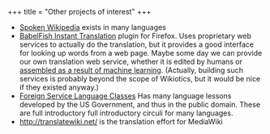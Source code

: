 +++
title = "Other projects of interest"
+++

  - [Spoken
    Wikipedia](http://en.wikipedia.org/wiki/Wikipedia:WikiProject_Spoken_Wikipedia)
    exists in many languages
  - [BabelFish Instant
    Translation](https://addons.mozilla.org/en-US/firefox/addon/7004)
    plugin for Firefox. Uses proprietary web services to actually do the
    translation, but it provides a good interface for looking up words
    from a web page. Maybe some day we can provide our own translation
    web service, whether it is edited by humans or [assembled as a
    result of machine
    learning](http://michaelnielsen.org/blog/implementing-statistical-machine-translation-using-mapreduce/).
    (Actually, building such services is probably beyond the scope of
    Wikiotics, but it would be nice if they existed anyway.)
  - [Foreign Service Language
    Classes](http://fsi-language-courses.org/Content.php) Has many
    language lessons developed by the US Government, and thus in the
    public domain. These are full introductory full introductory circuli
    for many languages.
  - <http://translatewiki.net/> is the translation effort for MediaWiki
